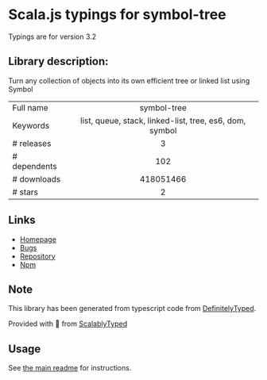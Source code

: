 
# Scala.js typings for symbol-tree

Typings are for version 3.2

## Library description:
Turn any collection of objects into its own efficient tree or linked list using Symbol

|                    |                 |
| ------------------ | :-------------: |
| Full name          | symbol-tree |
| Keywords           | list, queue, stack, linked-list, tree, es6, dom, symbol |
| # releases         | 3 |
| # dependents       | 102 |
| # downloads        | 418051466 |
| # stars            | 2 |

## Links
- [Homepage](https://github.com/jsdom/js-symbol-tree#symbol-tree)
- [Bugs](https://github.com/jsdom/js-symbol-tree/issues)
- [Repository](https://github.com/jsdom/js-symbol-tree)
- [Npm](https://www.npmjs.com/package/symbol-tree)
    


## Note
This library has been generated from typescript code from [DefinitelyTyped](https://definitelytyped.org).

Provided with :purple_heart: from [ScalablyTyped](https://github.com/oyvindberg/ScalablyTyped)

## Usage
See [the main readme](../../readme.md) for instructions.


